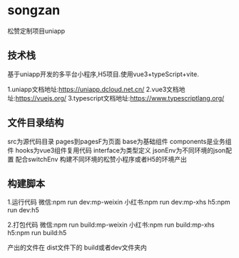 # songzan

松赞定制项目uniapp

## 技术栈
基于uniapp开发的多平台小程序,H5项目.使用vue3+typeScript+vite.

1.uniapp文档地址:https://uniapp.dcloud.net.cn/
2.vue3文档地址:https://vuejs.org/
3.typescript文档地址:https://www.typescriptlang.org/

## 文件目录结构

src为源代码目录 pages到pagesF为页面 base为基础组件 components是业务组件 hooks为vue3组件复用代码 interface为类型定义
jsonEnv为不同环境的json配置 配合switchEnv 构建不同环境的松赞小程序或者H5的环境产出

## 构建脚本

1.运行代码
微信:npm run dev:mp-weixin
小红书:npm run dev:mp-xhs
h5:npm run dev:h5

2.打包代码
微信:npm run build:mp-weixin
小红书:npm run build:mp-xhs
h5:npm run build:h5

产出的文件在 dist文件下的 build或者dev文件夹内